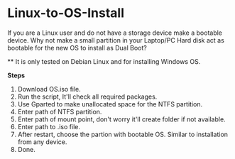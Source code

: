 # Linux-to-OS-Install
If you are a Linux user and do not have a storage device make a bootable device.
Why not make a small partition in your Laptop/PC Hard disk act as bootable for the new OS to install as Dual Boot?

** It is only tested on Debian Linux and for installing Windows OS.

**Steps**
1. Download OS.iso file.
2. Run the script, It'll check all required packages.
3. Use Gparted to make unallocated space for the NTFS partition.
4. Enter path of NTFS partition.
5. Enter path of mount point, don't worry it'll create folder if not available.
6. Enter path to .iso file.
7. After restart, choose the partion with bootable OS. Similar to installation from any device.
8. Done. 
